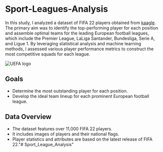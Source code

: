 # Sport-Leagues-Analysis


In this study, I analyzed a dataset of FIFA 22 players obtained from [kaagle](https://www.kaggle.com/datasets/juniorverli/fifa-22-all-normal-players-from-ultimate-team?). The primary aim was to identify the top-performing player for each position and assemble optimal teams for the leading European football leagues, which include the Premier League, LaLiga Santander, Bundesliga, Serie A, and Ligue 1. By leveraging statistical analysis and machine learning methods, I assessed various player performance metrics to construct the most competitive squads for each league.

![UEFA logo](https://user-images.githubusercontent.com/102453318/173183409-3673db46-2569-41c1-aaae-be7a923251f0.png)


## Goals
- Determine the most outstanding player for each position.
- Develop the ideal team lineup for each prominent European football league.
## Data Overview
- The dataset features over 11,000 FIFA 22 players.
- It includes images of players and their national flags.
- Player statistics and attributes are based on the latest release of FIFA 22."# Sport_League_Analysis" 
 
